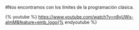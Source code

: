 #Nos encontramos con los límites de la programación clásica.

{% youtube %} https://www.youtube.com/watch?v=n8yUWx-almM&feature=emb_logo{% endyoutube %} 

